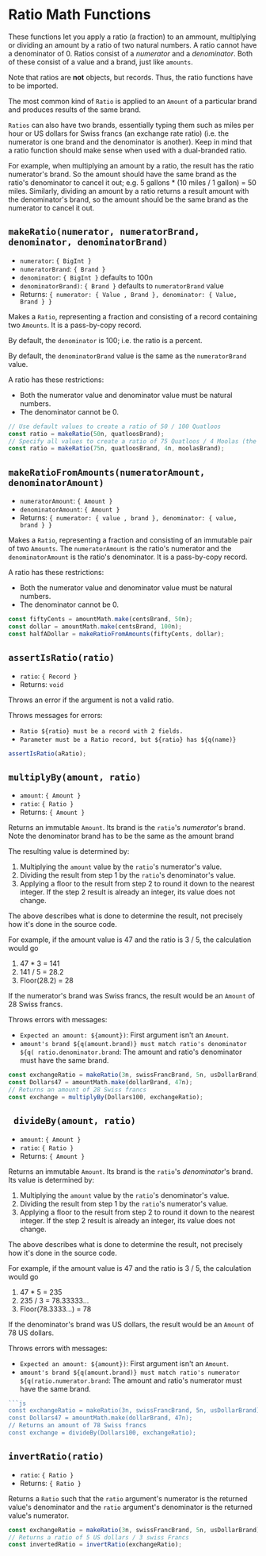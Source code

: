 # Ratio Math Functions

These functions let you apply a ratio (a fraction) to an ammount, multiplying or dividing an amount
by a ratio of two natural numbers. A ratio cannot have a denominator of 0. Ratios consist of
a *numerator* and a *denominator*. Both of these consist of a value and a brand, just like `amounts`.

Note that ratios are
**not** objects, but records. Thus, the ratio functions have to be imported.

The most common kind of `Ratio` is applied to an `Amount` of a particular 
brand and produces results of the same brand. 

`Ratios` can also have two brands, essentially typing them such as miles per hour
or US dollars for Swiss francs (an exchange rate ratio) (i.e. the numerator is one
brand and the denominator is another). Keep in mind that a ratio function should 
make sense when used with a dual-branded ratio.

For example, when multiplying an amount by a ratio, the result has the ratio numerator's brand.
So the amount should have the same brand as the ratio's denominator to cancel it out; e.g. 5 
gallons * (10 miles / 1 gallon) = 50 miles. Similarly, dividing an amount by a ratio returns
a result amount with the denominator's brand, so the amount should be the same brand as
the numerator to cancel it out. 

## `makeRatio(numerator, numeratorBrand, denominator, denominatorBrand)`
- `numerator`: `{ BigInt }`
- `numeratorBrand`: `{ Brand }`
- `denominator`: `{ BigInt }` defaults to 100n
- `denominatorBrand)`: `{ Brand }`  defaults to `numeratorBrand` value
- Returns: `{ numerator: { Value , Brand }, denominator: { Value, Brand } }` 

Makes a `Ratio`, representing a fraction and consisting of a record containing
two `Amounts`. It is a pass-by-copy record. 

By default, the `denominator` is 100; i.e. the ratio is a percent. 

By default, the `denominatorBrand` value is the same as the `numeratorBrand`
value. 

A ratio has these restrictions: 
- Both the numerator value and denominator value must be natural numbers. 
- The denominator cannot be 0. 

```js
// Use default values to create a ratio of 50 / 100 Quatloos
const ratio = makeRatio(50n, quatloosBrand);
// Specify all values to create a ratio of 75 Quatloos / 4 Moolas (the current exchange rate)
const ratio = makeRatio(75n, quatloosBrand, 4n, moolasBrand);
```

## `makeRatioFromAmounts(numeratorAmount, denominatorAmount)`
- `numeratorAmount`: `{ Amount }`
- `denominatorAmount`: `{ Amount }`
- Returns: `{ numerator: { value , brand }, denominator: { value, brand } }` 

Makes a `Ratio`, representing a fraction and consisting of an immutable pair 
of two `Amounts`.  The `numeratorAmount` is the ratio's numerator and
the `denominatorAmount` is the ratio's denominator. It is a pass-by-copy 
record. 

A ratio has these restrictions: 
- Both the numerator value and denominator value must be natural numbers. 
- The denominator cannot be 0. 

```js
const fiftyCents = amountMath.make(centsBrand, 50n);
const dollar = amountMath.make(centsBrand, 100n);
const halfADollar = makeRatioFromAmounts(fiftyCents, dollar);
```

## `assertIsRatio(ratio)`
- `ratio`: `{ Record }`
- Returns: `void`

Throws an error if the argument is not a valid ratio.

Throws messages for errors:
- `Ratio ${ratio} must be a record with 2 fields.`
- `Parameter must be a Ratio record, but ${ratio} has ${q(name)}`

```js
assertIsRatio(aRatio);
```

## `multiplyBy(amount, ratio)`
- `amount`: `{ Amount }`
- `ratio`: `{ Ratio }`
- Returns: `{ Amount }`

Returns an immutable `Amount`.  Its brand is the `ratio`'s *numerator*'s brand.
Note the denominator brand has to be the same as the amount brand

The resulting value is determined by:
1. Multiplying the `amount` value by the `ratio`'s numerator's value.
2. Dividing the result from step 1 by the `ratio`'s denominator's value.
3. Applying a floor to the result from step 2 to round it down to
   the nearest integer. If the step 2 result is already an integer, its value does
   not change.
   
The above describes what is done to determine the result, not precisely how it's
done in the source code. 

For example, if the amount value is 47 and the ratio is 3 / 5, the calculation
would go
1. 47 * 3 = 141
2. 141 / 5 = 28.2
3. Floor(28.2) = 28

If the numerator's brand was Swiss francs, the result would be an `Amount` of
28 Swiss francs.

Throws errors with messages: 
- `Expected an amount: ${amount})`:  First argument isn't an `Amount`. 
- `amount's brand ${q(amount.brand)} must match ratio's denominator ${q(
  ratio.denominator.brand`: The amount and ratio's denominator must have the same brand. 
    
```js
const exchangeRatio = makeRatio(3n, swissFrancBrand, 5n, usDollarBrand);
const Dollars47 = amountMath.make(dollarBrand, 47n);
// Returns an amount of 28 Swiss francs
const exchange = multiplyBy(Dollars100, exchangeRatio);
```

## ` divideBy(amount, ratio)`
- `amount`: `{ Amount }`
- `ratio`: `{ Ratio }`
- Returns: `{ Amount }`

Returns an immutable `Amount`.  Its brand is the `ratio`'s *denominator*'s brand.
Its value is determined by:
1. Multiplying the `amount` value by the `ratio`'s denominator's value.
2. Dividing the result from step 1 by the `ratio`'s numerator's value.
3. Applying a floor to the result from step 2 to round it down to
    the nearest integer. If the step 2 result is already an integer, its value does
    not change.

The above describes what is done to determine the result, not precisely how it's
done in the source code. 

For example, if the amount value is 47 and the ratio is 3 / 5, the calculation
would go
1. 47 * 5 = 235
2. 235 / 3 = 78.33333...
3. Floor(78.3333...) = 78

If the denominator's brand was US dollars, the result would be an `Amount` of
78 US dollars.

Throws errors with messages: 
- `Expected an amount: ${amount})`:  First argument isn't an `Amount`. 
- `amount's brand ${q(amount.brand)} must match ratio's numerator ${q(ratio.numerator.brand`: The 
  amount and ratio's numerator must have the same brand. 
  
```js
```js
const exchangeRatio = makeRatio(3n, swissFrancBrand, 5n, usDollarBrand);
const Dollars47 = amountMath.make(dollarBrand, 47n);
// Returns an amount of 78 Swiss francs
const exchange = divideBy(Dollars100, exchangeRatio);
```

## `invertRatio(ratio)`
- `ratio`: `{ Ratio }`
- Returns: `{ Ratio }`

Returns a `Ratio` such that the `ratio` argument's numerator is the returned value's
denominator and the `ratio` argument's denominator is the returned value's numerator.

```js
const exchangeRatio = makeRatio(3n, swissFrancBrand, 5n, usDollarBrand);
// Returns a ratio of 5 US dollars / 3 swiss Francs
const invertedRatio = invertRatio(exchangeRatio);

